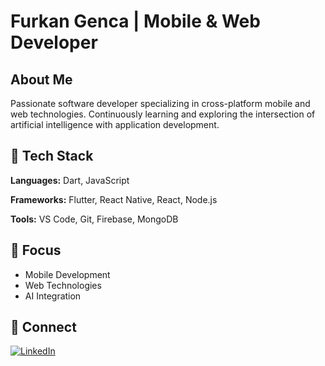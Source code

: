 # Furkan Genca | Mobile & Web Developer

## About Me
Passionate software developer specializing in cross-platform mobile and web technologies. Continuously learning and exploring the intersection of artificial intelligence with application development.

## 🚀 Tech Stack
**Languages:** Dart, JavaScript

**Frameworks:** Flutter, React Native, React, Node.js

**Tools:** VS Code, Git, Firebase, MongoDB

## 🌟 Focus
- Mobile Development
- Web Technologies
- AI Integration

## 🔗 Connect
[![LinkedIn](https://img.shields.io/badge/LinkedIn-Connect-blue?style=flat-square&logo=linkedin)](https://www.linkedin.com/in/furkangenca/)
